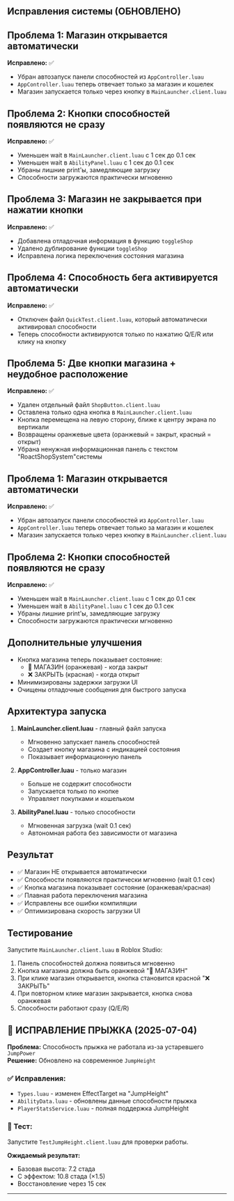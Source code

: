 ## Исправления системы (ОБНОВЛЕНО)

## Проблема 1: Магазин открывается автоматически
**Исправлено:** ✅
- Убран автозапуск панели способностей из `AppController.luau`
- `AppController.luau` теперь отвечает только за магазин и кошелек
- Магазин запускается только через кнопку в `MainLauncher.client.luau`

## Проблема 2: Кнопки способностей появляются не сразу
**Исправлено:** ✅
- Уменьшен wait в `MainLauncher.client.luau` с 1 сек до 0.1 сек
- Уменьшен wait в `AbilityPanel.luau` с 1 сек до 0.1 сек
- Убраны лишние print'ы, замедляющие загрузку
- Способности загружаются практически мгновенно

## Проблема 3: Магазин не закрывается при нажатии кнопки
**Исправлено:** ✅
- Добавлена отладочная информация в функцию `toggleShop`
- Удалено дублирование функции `toggleShop`
- Исправлена логика переключения состояния магазина

## Проблема 4: Способность бега активируется автоматически
**Исправлено:** ✅
- Отключен файл `QuickTest.client.luau`, который автоматически активировал способности
- Теперь способности активируются только по нажатию Q/E/R или клику на кнопку

## Проблема 5: Две кнопки магазина + неудобное расположение
**Исправлено:** ✅
- Удален отдельный файл `ShopButton.client.luau`
- Оставлена только одна кнопка в `MainLauncher.client.luau`
- Кнопка перемещена на левую сторону, ближе к центру экрана по вертикали
- Возвращены оранжевые цвета (оранжевый = закрыт, красный = открыт)
- Убрана ненужная информационная панель с текстом "RoactShopSystem"системы

## Проблема 1: Магазин открывается автоматически
**Исправлено:** ✅
- Убран автозапуск панели способностей из `AppController.luau`
- `AppController.luau` теперь отвечает только за магазин и кошелек
- Магазин запускается только через кнопку в `MainLauncher.client.luau`

## Проблема 2: Кнопки способностей появляются не сразу
**Исправлено:** ✅
- Уменьшен wait в `MainLauncher.client.luau` с 1 сек до 0.1 сек
- Уменьшен wait в `AbilityPanel.luau` с 1 сек до 0.1 сек
- Убраны лишние print'ы, замедляющие загрузку
- Способности загружаются практически мгновенно

## Дополнительные улучшения
- Кнопка магазина теперь показывает состояние:
  - 🛒 МАГАЗИН (оранжевая) - когда закрыт
  - ❌ ЗАКРЫТЬ (красная) - когда открыт
- Минимизированы задержки загрузки UI
- Очищены отладочные сообщения для быстрого запуска

## Архитектура запуска
1. **MainLauncher.client.luau** - главный файл запуска
   - Мгновенно запускает панель способностей
   - Создает кнопку магазина с индикацией состояния
   - Показывает информационную панель

2. **AppController.luau** - только магазин
   - Больше не содержит способности
   - Запускается только по кнопке
   - Управляет покупками и кошельком

3. **AbilityPanel.luau** - только способности
   - Мгновенная загрузка (wait 0.1 сек)
   - Автономная работа без зависимости от магазина

## Результат
- ✅ Магазин НЕ открывается автоматически
- ✅ Способности появляются практически мгновенно (wait 0.1 сек)
- ✅ Кнопка магазина показывает состояние (оранжевая/красная)
- ✅ Плавная работа переключения магазина
- ✅ Исправлены все ошибки компиляции
- ✅ Оптимизирована скорость загрузки UI

## Тестирование
Запустите `MainLauncher.client.luau` в Roblox Studio:
1. Панель способностей должна появиться мгновенно
2. Кнопка магазина должна быть оранжевой "🛒 МАГАЗИН"
3. При клике магазин открывается, кнопка становится красной "❌ ЗАКРЫТЬ"
4. При повторном клике магазин закрывается, кнопка снова оранжевая
5. Способности работают сразу (Q/E/R)

## 🦘 ИСПРАВЛЕНИЕ ПРЫЖКА (2025-07-04)

**Проблема:** Способность прыжка не работала из-за устаревшего `JumpPower`  
**Решение:** Обновлено на современное `JumpHeight`

### ✅ Исправления:
- `Types.luau` - изменен EffectTarget на "JumpHeight"
- `AbilityData.luau` - обновлены данные способности прыжка
- `PlayerStatsService.luau` - полная поддержка JumpHeight

### 🧪 Тест:
Запустите `TestJumpHeight.client.luau` для проверки работы.

**Ожидаемый результат:**
- Базовая высота: 7.2 стада
- С эффектом: 10.8 стада (×1.5)
- Восстановление через 15 сек

---
